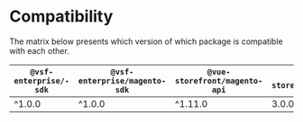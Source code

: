 # Compatibility

The matrix below presents which version of which package is compatible with each other.

| `@vsf-enterprise/-sdk` | `@vsf-enterprise/magento-sdk` | `@vue-storefront/magento-api` | `@vue-storefront/middleware` |
| ----------------------------------- | --------------------- | ----------------------------------- | ---------------------------- |
| ^1.0.0                              | ^1.0.0                | ^1.11.0                              | 3.0.0-rc.2                   |
